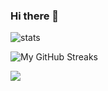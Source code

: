 ### Hi there 👋

![stats](https://github-readme-stats.vercel.app/api?username=sturkmen72&show_icons=true)

![My GitHub Streaks](https://github-readme-streak-stats.herokuapp.com/?user=sturkmen72)

<img align="center" src="https://github-readme-stats.vercel.app/api/top-langs/?username=sturkmen72&layout=compact&theme=buefy&hide_border=true" />
<!--
**sturkmen72/sturkmen72** is a ✨ _special_ ✨ repository because its `README.md` (this file) appears on your GitHub profile.

Here are some ideas to get you started:

- 🔭 I’m currently working on ...
- 🌱 I’m currently learning ...
- 👯 I’m looking to collaborate on ...
- 🤔 I’m looking for help with ...
- 💬 Ask me about ...
- 📫 How to reach me: ...
- 😄 Pronouns: ...
- ⚡ Fun fact: ...
-->
